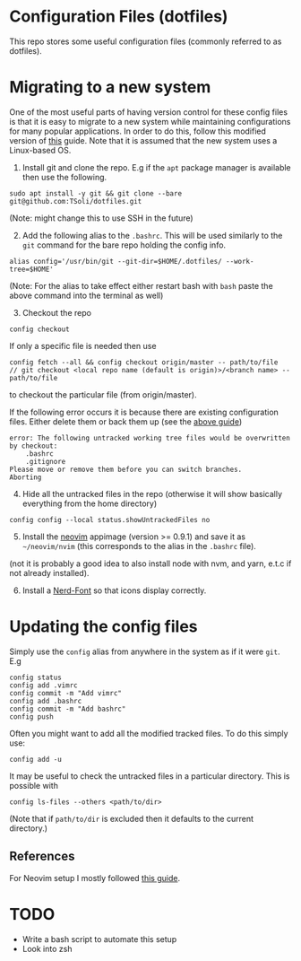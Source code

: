 # Configuration Files \(dotfiles\)

This repo stores some useful configuration files \(commonly referred to as dotfiles\).

# Migrating to a new system

One of the most useful parts of having version control for these config files is that it is easy to migrate to a new system while maintaining configurations for many popular applications. In order to do this, follow this modified version of [this](https://www.atlassian.com/git/tutorials/dotfiles) guide. Note that it is assumed that the new system uses a Linux-based OS.

1. Install git and clone the repo. E.g if the `apt` package manager is available then use the following.

```
sudo apt install -y git && git clone --bare git@github.com:TSoli/dotfiles.git
```

\(Note: might change this to use SSH in the future\)

2. Add the following alias to the `.bashrc`. This will be used similarly to the `git` command for the bare repo holding the config info.

```
alias config='/usr/bin/git --git-dir=$HOME/.dotfiles/ --work-tree=$HOME'
```

\(Note: For the alias to take effect either restart bash with `bash` paste the above command into the terminal as well\)

3. Checkout the repo

```
config checkout
```

If only a specific file is needed then use

```
config fetch --all && config checkout origin/master -- path/to/file
// git checkout <local repo name (default is origin)>/<branch name> -- path/to/file
```

to checkout the particular file \(from origin/master\).

If the following error occurs it is because there are existing configuration files. Either delete them or back them up \(see the [above guide](https://www.atlassian.com/git/tutorials/dotfiles)\)

```
error: The following untracked working tree files would be overwritten by checkout:
    .bashrc
    .gitignore
Please move or remove them before you can switch branches.
Aborting
```

4. Hide all the untracked files in the repo (otherwise it will show basically everything from the home directory)

```
config config --local status.showUntrackedFiles no
```

5. Install the [neovim](https://github.com/neovim/neovim) appimage \(version >= 0.9.1\) and save it as `~/neovim/nvim` \(this corresponds to the alias in the `.bashrc` file\).

\(not it is probably a good idea to also install node with nvm, and yarn, e.t.c if not already installed\).

6. Install a [Nerd-Font](https://github.com/ryanoasis/nerd-fonts) so that icons display correctly.

# Updating the config files

Simply use the `config` alias from anywhere in the system as if it were `git`. E.g

```
config status
config add .vimrc
config commit -m "Add vimrc"
config add .bashrc
config commit -m "Add bashrc"
config push
```

Often you might want to add all the modified tracked files. To do this simply use:

```
config add -u
```

It may be useful to check the untracked files in a particular directory. This is possible with

```
config ls-files --others <path/to/dir>
```

\(Note that if `path/to/dir` is excluded then it defaults to the current directory.\)

## References

For Neovim setup I mostly followed [this guide](https://www.youtube.com/playlist?list=PLhoH5vyxr6Qq41NFL4GvhFp-WLd5xzIzZ).

# TODO

- Write a bash script to automate this setup
- Look into zsh
